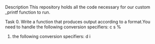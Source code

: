 Description
This repository holds all the code necessary for our custom _printf function to run.

Task
0. Write a function that produces output according to a format.You need to handle the following conversion specifiers:
    c
    s
    %
1. the following conversion specifiers:
    d
    i

 